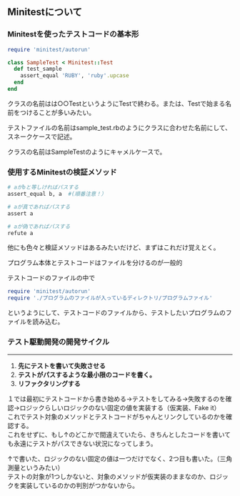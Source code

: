 ## Minitestについて

### Minitestを使ったテストコードの基本形

```ruby
require 'minitest/autorun'

class SampleTest < Minitest::Test
  def test_sample
    assert_equal 'RUBY', 'ruby'.upcase
  end
end
```

クラスの名前はは○○TestというようにTestで終わる。または、Testで始まる名前をつけることが多いみたい。

テストファイルの名前はsample_test.rbのようにクラスに合わせた名前にして、スネークケースで記述。

クラスの名前はSampleTestのようにキャメルケースで。


### 使用するMinitestの検証メソッド

```ruby
# aがbと等しければパスする
assert_equal b, a  #(順番注意！）

# aが真であればパスする
assert a

# aが偽であればパスする
refute a
```
他にも色々と検証メソッドはあるみたいだけど、まずはこれだけ覚えとく。

プログラム本体とテストコードはファイルを分けるのが一般的

テストコードのファイルの中で

```ruby
require 'minitest/autorun'
require './プログラムのファイルが入っているディレクトリ/プログラムファイル'
```

というようにして、テストコードのファイルから、テストしたいプログラムのファイルを読み込む。

### テスト駆動開発の開発サイクル
---
1. **先にテストを書いて失敗させる**
2. **テストがパスするような最小限のコードを書く。**
3. **リファクタリングする**

１では最初にテストコードから書き始める→テストをしてみる→失敗するのを確認→ロジックらしいロジックのない固定の値を実装する（仮実装、Fake it）  
これでテスト対象のメソッドとテストコードがちゃんとリンクしているのかを確認する。  
これをせずに、もし↑のどこかで間違えていたら、きちんとしたコードを書いても永遠にテストがパスできない状況になってしまう。

↑で書いた、ロジックのない固定の値は一つだけでなく、2つ目も書いた。（三角測量というみたい）  
テストの対象が1つしかないと、対象のメソッドが仮実装のままなのか、ロジックを実装しているのかの判別がつかないから。
